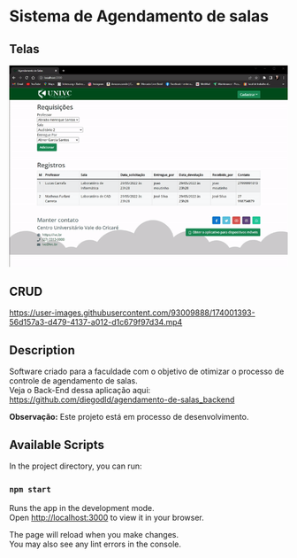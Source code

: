 # Sistema de Agendamento de salas

## Telas
<p align="center">
<img width="auto" src="./public/assets/Readme/preview paginas.gif">
</p>


## CRUD
https://user-images.githubusercontent.com/93009888/174001393-56d157a3-d479-4137-a012-d1c679f97d34.mp4


## Description
Software criado para a faculdade com o objetivo de otimizar o processo de controle de agendamento de salas.<br>
Veja o Back-End dessa aplicação aqui: https://github.com/diegodld/agendamento-de-salas_backend

<b>Observação:</b> Este projeto está em processo de desenvolvimento.

## Available Scripts

In the project directory, you can run:

### `npm start`

Runs the app in the development mode.\
Open [http://localhost:3000](http://localhost:3000) to view it in your browser.

The page will reload when you make changes.\
You may also see any lint errors in the console.
